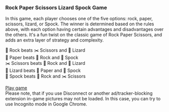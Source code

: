 ### Rock Paper Scissors Lizard Spock Game

In this game, each player chooses one of the five options: rock, paper, scissors, lizard, or Spock.
The winner is determined based on the rules above, with each option having certain advantages and disadvantages over the others. 
It's a fun twist on the classic game of Rock Paper Scissors, and adds an extra layer of strategy and complexity.

👊 Rock beats ✂️ Scissors and 🦎 Lizard  
📄 Paper beats 👊 Rock and 🖖 Spock  
✂️ Scissors beats 👊 Rock and 🦎 Lizard  
🦎 Lizard beats 📄 Paper and 🖖 Spock  
🖖 Spock beats 👊 Rock and ✂️ Scissors  

<a href="https://and-re-s.github.io/Rock-Paper-Scissors-Lizard-Spock-Game/">Play game</a>  
Please note, that if you use Disconnect or another ad/tracker-blocking extension in-game pictures may not be loaded. In this case, you can try to use Incognito mode in Google Chrome.
